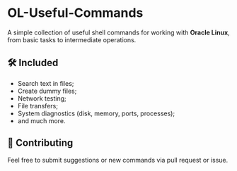 # OL-Useful-Commands
A simple collection of useful shell commands for working with **Oracle Linux**, from basic tasks to intermediate operations.


## 🛠️ Included

- Search text in files;
- Create dummy files;
- Network testing;
- File transfers;
- System diagnostics (disk, memory, ports, processes);
- and much more.


## 🤝 Contributing

Feel free to submit suggestions or new commands via pull request or issue.
  
